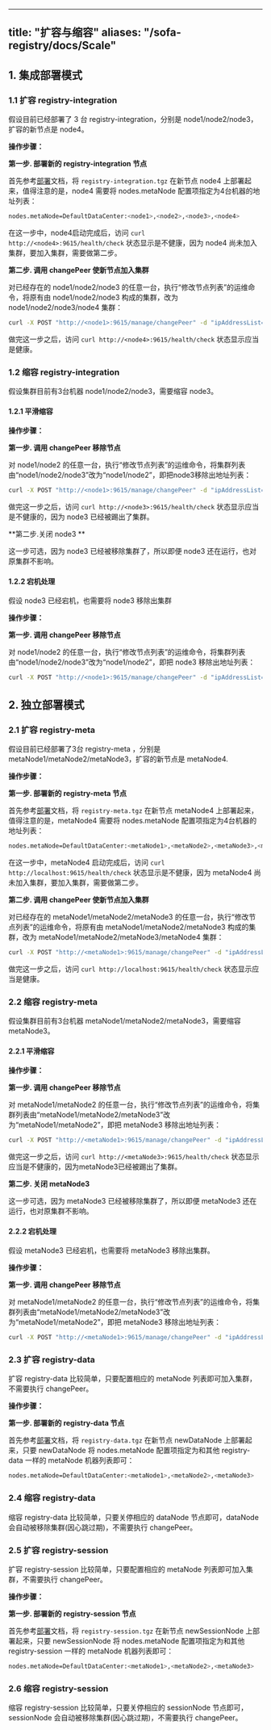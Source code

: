 
---
title: "扩容与缩容"
aliases: "/sofa-registry/docs/Scale"
---


## 1. 集成部署模式

### 1.1 扩容 registry-integration

假设目前已经部署了 3 台 registry-integration，分别是 node1/node2/node3，扩容的新节点是 node4。

**操作步骤：**

**第一步. 部署新的 registry-integration 节点**

首先参考[部署](../deployment)文档，将 `registry-integration.tgz` 在新节点 node4 上部署起来，值得注意的是，node4 需要将 nodes.metaNode 配置项指定为4台机器的地址列表：

```bash
nodes.metaNode=DefaultDataCenter:<node1>,<node2>,<node3>,<node4>
```

在这一步中，node4启动完成后，访问 `curl http://<node4>:9615/health/check` 状态显示是不健康，因为 node4 尚未加入集群，要加入集群，需要做第二步。

**第二步. 调用 changePeer 使新节点加入集群**

对已经存在的 node1/node2/node3 的任意一台，执行“修改节点列表”的运维命令，将原有由 node1/node2/node3 构成的集群，改为 node1/node2/node3/node4 集群：

```bash
curl -X POST "http://<node1>:9615/manage/changePeer" -d "ipAddressList=<node1>,<node2>,<node3>,<node4>"
```

做完这一步之后，访问 `curl http://<node4>:9615/health/check` 状态显示应当是健康。

### 1.2 缩容 registry-integration

假设集群目前有3台机器 node1/node2/node3，需要缩容 node3。

#### 1.2.1 平滑缩容

**操作步骤：**

**第一步. 调用 changePeer 移除节点**

对 node1/node2 的任意一台，执行“修改节点列表”的运维命令，将集群列表由“node1/node2/node3”改为“node1/node2”，即把node3移除出地址列表：

```bash
curl -X POST "http://<node1>:9615/manage/changePeer" -d "ipAddressList=<node1>,<node2>"
```

做完这一步之后，访问 `curl http://<node3>:9615/health/check` 状态显示应当是不健康的，因为 node3 已经被踢出了集群。

**第二步.关闭 node3 **

这一步可选，因为 node3 已经被移除集群了，所以即便 node3 还在运行，也对原集群不影响。

#### 1.2.2 宕机处理
假设 node3 已经宕机，也需要将 node3 移除出集群

**操作步骤：**

**第一步. 调用 changePeer 移除节点**

对 node1/node2 的任意一台，执行“修改节点列表”的运维命令，将集群列表由“node1/node2/node3”改为“node1/node2”，即把 node3 移除出地址列表：

```bash
curl -X POST "http://<node1>:9615/manage/changePeer" -d "ipAddressList=<node1>,<node2>"
```

## 2. 独立部署模式

### 2.1 扩容 registry-meta

假设目前已经部署了3台 registry-meta ，分别是 metaNode1/metaNode2/metaNode3，扩容的新节点是 metaNode4.

**操作步骤：**

**第一步. 部署新的 registry-meta 节点**

首先参考[部署](../deployment)文档，将 `registry-meta.tgz` 在新节点 metaNode4 上部署起来，值得注意的是，metaNode4 需要将 nodes.metaNode 配置项指定为4台机器的地址列表：

```bash
nodes.metaNode=DefaultDataCenter:<metaNode1>,<metaNode2>,<metaNode3>,<metaNode4>
```

在这一步中，metaNode4 启动完成后，访问 `curl http://localhost:9615/health/check` 状态显示是不健康，因为 metaNode4 尚未加入集群，要加入集群，需要做第二步。

**第二步. 调用 changePeer 使新节点加入集群**

对已经存在的 metaNode1/metaNode2/metaNode3 的任意一台，执行“修改节点列表”的运维命令，将原有由 metaNode1/metaNode2/metaNode3 构成的集群，改为 metaNode1/metaNode2/metaNode3/metaNode4 集群：

```bash
curl -X POST "http://<metaNode1>:9615/manage/changePeer" -d "ipAddressList=<metaNode1>,<metaNode2>,<metaNode3>,<metaNode4>"
```

做完这一步之后，访问 `curl http://localhost:9615/health/check` 状态显示应当是健康。

### 2.2 缩容 registry-meta 

假设集群目前有3台机器 metaNode1/metaNode2/metaNode3，需要缩容 metaNode3。

#### 2.2.1 平滑缩容

**操作步骤：**

**第一步. 调用 changePeer 移除节点**

对 metaNode1/metaNode2 的任意一台，执行“修改节点列表”的运维命令，将集群列表由“metaNode1/metaNode2/metaNode3”改为“metaNode1/metaNode2”，即把 metaNode3 移除出地址列表：

```bash
curl -X POST "http://<metaNode1>:9615/manage/changePeer" -d "ipAddressList=<metaNode1>,<metaNode2>"
```

做完这一步之后，访问 `curl http://<metaNode3>:9615/health/check` 状态显示应当是不健康的，因为metaNode3已经被踢出了集群。

**第二步. 关闭 metaNode3**

这一步可选，因为 metaNode3 已经被移除集群了，所以即便 metaNode3 还在运行，也对原集群不影响。

#### 2.2.2 宕机处理
假设 metaNode3 已经宕机，也需要将 metaNode3 移除出集群。

**操作步骤：**

**第一步. 调用 changePeer 移除节点**

对 metaNode1/metaNode2 的任意一台，执行“修改节点列表”的运维命令，将集群列表由“metaNode1/metaNode2/metaNode3”改为“metaNode1/metaNode2”，即把 metaNode3 移除出地址列表：

```bash
curl -X POST "http://<metaNode1>:9615/manage/changePeer" -d "ipAddressList=<metaNode1>,<metaNode2>"
```

### 2.3 扩容 registry-data
扩容 registry-data 比较简单，只要配置相应的 metaNode 列表即可加入集群，不需要执行 changePeer。

**操作步骤：**

**第一步. 部署新的 registry-data 节点**

首先参考[部署](../deployment)文档，将 `registry-data.tgz` 在新节点 newDataNode 上部署起来，只要 newDataNode 将 nodes.metaNode 配置项指定为和其他 registry-data 一样的 metaNode 机器列表即可：

```bash
nodes.metaNode=DefaultDataCenter:<metaNode1>,<metaNode2>,<metaNode3>
```

### 2.4 缩容 registry-data
缩容 registry-data 比较简单，只要关停相应的 dataNode 节点即可，dataNode 会自动被移除集群(因心跳过期)，不需要执行 changePeer。

### 2.5 扩容 registry-session
扩容 registry-session 比较简单，只要配置相应的 metaNode 列表即可加入集群，不需要执行 changePeer。

**操作步骤：**

**第一步. 部署新的 registry-session 节点**

首先参考[部署](../deployment)文档，将 `registry-session.tgz` 在新节点 newSessionNode 上部署起来，只要 newSessionNode 将 nodes.metaNode 配置项指定为和其他 registry-session 一样的 metaNode 机器列表即可：

```bash
nodes.metaNode=DefaultDataCenter:<metaNode1>,<metaNode2>,<metaNode3>
```

### 2.6 缩容 registry-session

缩容 registry-session 比较简单，只要关停相应的 sessionNode 节点即可，sessionNode 会自动被移除集群(因心跳过期)，不需要执行 changePeer。

